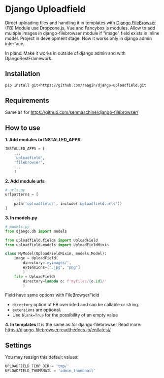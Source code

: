 # Django Uploadfield
Direct uploading files and handling it in templates with [Django FileBrowser](https://github.com/sehmaschine/django-filebrowser/) (FB)
Module use Dropzone.js, Vue and Fancybox js modules.
Allow to add multiple images in django-filebrowser module if "image" field exists in inline model.
Project in development stage. Now it works only in django admin interface.

In plans:
Make it works in outside of django admin and with DjangoRestFramework.

## Installation

```bash
pip install git+https://github.com/raagin/django-uploadfield.git
```

## Requirements
Same as for https://github.com/sehmaschine/django-filebrowser/

## How to use

**1. Add modules to INSTALLED_APPS**

```python
INSTALLED_APPS = [
    ...
    'uploadfield',
    'filebrowser',
    ...
    ]
```

**2. Add module urls**
```python
# urls.py
urlpatterns = [
    ...
    path('uploadfield/', include('uploadfield.urls'))
]
```

**3. In models.py**
```python
# models.py
from django.db import models

from uploadfield.fields import UploadField
from uploadfield.models import UploadFieldMixin

class MyModel(UploadFieldMixin, models.Model):
    image = UploadField(
        directory='myimages/',
        extensions=[".jpg", "png"]
        )
    file = UploadField(
        directory=lambda o: f'myfiles/{o.id}/'
        )
```
Field have same options with FileBrowserField
- `directory` option of FB overrided and can be callable or string.
- `extensions` are optional.
- Use `blank=True` for the possibility of an empty value

**4. In templates**
It is the same as for django-filebrowser
Read more: https://django-filebrowser.readthedocs.io/en/latest/

## Settings
You may reasign this default values:
```python
UPLOADFIELD_TEMP_DIR = 'tmp/'
UPLOADFIELD_THUMBNAIL = 'admin_thumbnail'
```